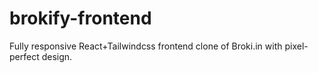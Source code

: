 # brokify-frontend
Fully responsive React+Tailwindcss frontend clone of Broki.in with pixel-perfect design.
